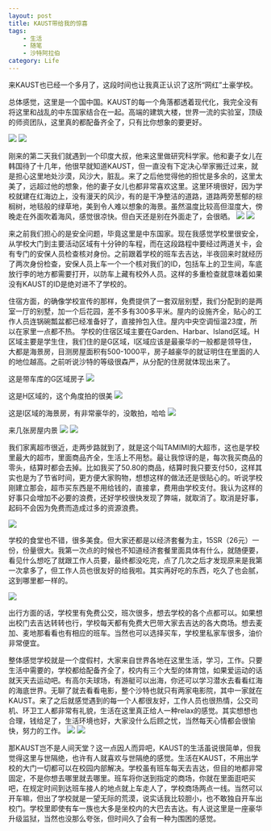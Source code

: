 ```yaml
---
layout: post
title: KAUST带给我的惊喜
tags: 
    - 生活
    - 随笔
    - 沙特阿拉伯
category: Life
---
```


来KAUST也已经一个多月了，这段时间也让我真正认识了这所“网红”土豪学校。

总体感觉，这里是一个国中国。KAUST的每一个角落都透着现代化，我完全没有将这里和战乱的中东国家结合在一起。高端的建筑大楼，世界一流的实验室，顶级的师资团队，这里真的都配备齐全了，只有比你想象的要更好。

<img src="/img/in-post/k_1.jpg" >
<img src="/img/in-post/k_2.jpg" >

刚来的第二天我们就遇到一个印度大叔，他来这里做研究科学家。他和妻子女儿在韩国待了十几年，他很早就知道KAUST，但一直没有下定决心举家搬迁过来，就是担心这里地处沙漠，风沙大，脏乱。来了之后他觉得他的担忧是多余的，这里太美了，远超过他的想象，他的妻子女儿也都非常喜欢这里。这里环境很好，因为学校就建在红海边上，没有漫天的风沙，有的是干净整洁的道路，道路两旁葱郁的棕榈树，地毯般的绿草地，美到令人难以想象的海景。虽然温度比较高但湿度大，傍晚走在外面吹着海风，感觉很凉快。但白天还是别在外面走了，会很晒。
<img src="/img/in-post/k_5.jpg" >
<img src="/img/in-post/k_6.jpg" >

来之前我们担心的是安全问题，毕竟这里是中东国家。现在我感觉学校里很安全，从学校大门到主要活动区域有十分钟的车程，而在这段路程中要经过两道关卡，会有专门的安保人员检查核对身份。之前跟着学校的班车去吉达，半夜回来时就经历了两次身份检查，安保人员上车一个一个核对我们的ID，包括车上的卫生间，车底放行李的地方都需要打开，以防车上藏有校外人员。这样的多重检查就意味着如果没有KAUST的ID是绝对进不了学校的。


住宿方面，的确像学校宣传的那样，免费提供了一套双层别墅，我们分配到的是两室一厅的别墅，加一个后花园，差不多有300多平米。屋内的设施齐全，贴心的工作人员连锅碗瓢盆都已经准备好了，直接拎包入住。屋内中央空调恒温23度，所以在家里一点都不热。
学校的住宿区域主要在Garden、Harbar、Island区域。H区域主要是学生住，我们住的是G区域，I区域应该是最豪华的一般都是领导住，大都是海景房，目测房屋面积有500-1000平，房子越豪华的就证明住在里面的人的地位越高。之前听说沙特的等级很森严，从分配的住房就体现出来了。

这是带车库的G区域房子
<img src="/img/in-post/k_4.jpg" >

这是H区域的，这个角度拍的很美
<img src="/img/in-post/k_9.jpg" >

这是I区域的海景房，有非常豪华的，没敢拍，哈哈
<img src="/img/in-post/k_11.jpg" >

来几张房屋内景
<img src="/img/in-post/k_12.jpg" >
<img src="/img/in-post/k_14.jpg" >

我们家离超市很近，走两步路就到了，就是这个叫TAMIMI的大超市，这也是学校里最大的超市，里面商品齐全，生活上不用愁。最让我惊讶的是，每次我买商品的零头，结算时都会去掉。比如我买了50.80的商品，结算时我只要支付50，这样其实也是为了节省时间，更方便大家购物，想想这样的做法还是很贴心的。听说学校刚建立那会，超市买东西是不用给钱的，直接拿，费用由学校支付。我认为这样的好事只会增加不必要的浪费，还好学校很快发现了弊端，就取消了。取消是好事，起码不会因为免费而造成过多的资源浪费。

<img src="/img/in-post/k_8.jpg" >


学校的食堂也不错，很多美食。但大家还都是以经济套餐为主，15SR（26元）一份，份量很大。我第一次点的时候也不知道经济套餐里面具体有什么，就随便要，看见什么想吃了就跟工作人员要，最终都没吃完，点了几次之后才发现原来是我第一次拿多了，但工作人员也很友好的给我啦。其实再好吃的东西，吃久了也会腻，这到哪里都一样的。

<img src="/img/in-post/k_10.jpg" >

出行方面的话，学校里有免费公交，班次很多，想去学校的各个点都可以。如果想出校门去吉达转转也行，学校每天都有免费大巴带大家去吉达的各大商场。想去麦加、麦地那看看也有相应的班车。当然也可以选择买车，学校里私家车很多，油价非常便宜。


整体感觉学校就是一个度假村，大家来自世界各地在这里生活，学习，工作。只要生活中需要的，学校都给配备齐全了，校内有三个大型的体育馆，如果爱运动的话就天天去运动吧。有高尔夫球场，有游艇可以出海，你还可以学习潜水去看看红海的海底世界。无聊了就去看看电影，整个沙特也就只有两家电影院，其中一家就在KAUST。来了之后就感觉遇到的每一个人都很友好，工作人员也很热情，公交司机、环卫工人都非常有礼貌，生活在这里真正给人一种relax的感觉。其实想想也合理，钱给足了，生活环境也好，大家没什么后顾之忧，当然每天心情都会很愉快，努力的工作。
<img src="/img/in-post/k_3.jpg" >
<img src="/img/in-post/k_7.jpg" >

那KAUST岂不是人间天堂？这一点因人而异吧，KAUST的生活虽说很简单，但我觉得这里与世隔绝，也许有人就喜欢与世隔绝的感觉。生活在KAUST，不用出学校的大门一切都可以在校园内部解决。学校虽有班车每天去吉达，但目的地都非常固定，不是你想去哪里就去哪里。班车将你送到指定的商场，你就在里面逛吧买吧，在规定时间到达班车接人的地点就上车走人了，学校商场两点一线。当然可以开车嘛，但出了学校就是一望无际的荒漠，说实话我比较胆小，也不敢独自开车出校门。学校里即使有车一族也大多是坐校内的大巴去吉达。有人说这里是一座豪华升级监狱，当然也没那么夸张，但时间久了会有一种为围困的感觉。














